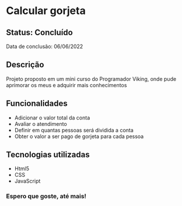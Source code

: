 <h1>Calcular gorjeta</h1>

<h2>Status: Concluído</h2>
<p>Data de conclusão: 06/06/2022</p>


<h2>Descrição</h2>
<p>Projeto proposto em um mini curso do Programador Viking, onde pude aprimorar os meus e adquirir mais conhecimentos</p>

<h2>Funcionalidades</h2>
<ul>
	<li>Adicionar o valor total da conta</li>
	<li>Avaliar o atendimento</li>
	<li>Definir em quantas pessoas será dividida a conta</li>
	<li>Obter o valor a ser pago de gorjeta para cada pessoa</li>
</ul>

<h2>Tecnologias utilizadas</h2>
<ul>
	<li>Html5</li>
	<li>CSS</li>
	<li>JavaScript</li>
</ul>

<h3>Espero que goste, até mais!</h3>

